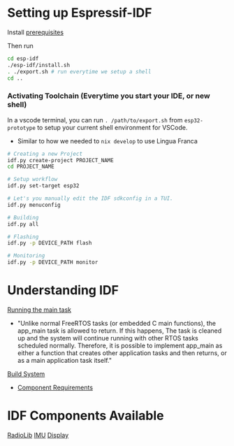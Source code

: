 # Setting up Espressif-IDF
Install [prerequisites](https://docs.espressif.com/projects/esp-idf/en/latest/esp32/get-started/linux-macos-setup.html#step-1-install-prerequisites)

Then run
```bash
cd esp-idf
./esp-idf/install.sh
. ./export.sh # run everytime we setup a shell
cd ..
```

### Activating Toolchain (Everytime you start your IDE, or new shell)
In a vscode terminal, you can run `. /path/to/export.sh` from `esp32-prototype` to setup your current shell environment for VSCode.
- Similar to how we needed to `nix develop` to use Lingua Franca

```bash
# Creating a new Project
idf.py create-project PROJECT_NAME
cd PROJECT_NAME

# Setup workflow
idf.py set-target esp32

# Let's you manually edit the IDF sdkconfig in a TUI.
idf.py menuconfig

# Building
idf.py all

# Flashing
idf.py -p DEVICE_PATH flash

# Monitoring
idf.py -p DEVICE_PATH monitor
```

# Understanding IDF
[Running the main task](https://docs.espressif.com/projects/esp-idf/en/latest/esp32/api-guides/startup.html#running-the-main-task)
- "Unlike normal FreeRTOS tasks (or embedded C main functions), the app_main task is allowed to return. If this happens, The task is cleaned up and the system will continue running with other RTOS tasks scheduled normally. Therefore, it is possible to implement app_main as either a function that creates other application tasks and then returns, or as a main application task itself."

[Build System](https://docs.espressif.com/projects/esp-idf/en/latest/esp32/api-guides/build-system.html)
- [Component Requirements](https://docs.espressif.com/projects/esp-idf/en/latest/esp32/api-guides/build-system.html)

# IDF Components Available
[RadioLib](https://components.espressif.com/components/jgromes/radiolib/versions/7.1.0)
[IMU](https://components.espressif.com/components/truita/mpu9250/versions/1.0.1)
[Display](https://components.espressif.com/components/espressif/esp_lcd_gc9a01/versions/2.0.0)
